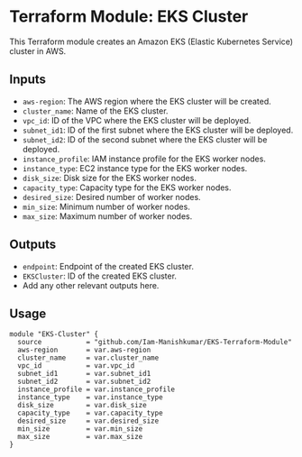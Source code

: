 # Terraform Module: EKS Cluster

This Terraform module creates an Amazon EKS (Elastic Kubernetes Service) cluster in AWS.

## Inputs

- `aws-region`: The AWS region where the EKS cluster will be created.
- `cluster_name`: Name of the EKS cluster.
- `vpc_id`: ID of the VPC where the EKS cluster will be deployed.
- `subnet_id1`: ID of the first subnet where the EKS cluster will be deployed.
- `subnet_id2`: ID of the second subnet where the EKS cluster will be deployed.
- `instance_profile`: IAM instance profile for the EKS worker nodes.
- `instance_type`: EC2 instance type for the EKS worker nodes.
- `disk_size`: Disk size for the EKS worker nodes.
- `capacity_type`: Capacity type for the EKS worker nodes.
- `desired_size`: Desired number of worker nodes.
- `min_size`: Minimum number of worker nodes.
- `max_size`: Maximum number of worker nodes.

## Outputs

- `endpoint`: Endpoint of the created EKS cluster.
- `EKSCluster`: ID of the created EKS cluster.
- Add any other relevant outputs here.

## Usage

```hcl
module "EKS-Cluster" {
  source           = "github.com/Iam-Manishkumar/EKS-Terraform-Module"
  aws-region       = var.aws-region
  cluster_name     = var.cluster_name
  vpc_id           = var.vpc_id
  subnet_id1       = var.subnet_id1
  subnet_id2       = var.subnet_id2
  instance_profile = var.instance_profile
  instance_type    = var.instance_type
  disk_size        = var.disk_size
  capacity_type    = var.capacity_type
  desired_size     = var.desired_size
  min_size         = var.min_size
  max_size         = var.max_size
}
